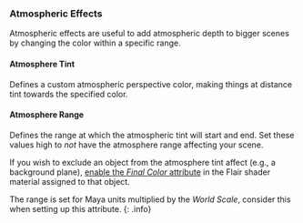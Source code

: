 
### Atmospheric Effects

Atmospheric effects are useful to add atmospheric depth to bigger scenes by changing the color within a specific range.

#### Atmosphere Tint
Defines a custom atmospheric perspective color, making things at distance tint towards the specified color.

#### Atmosphere Range
Defines the range at which the atmospheric tint will start and end. Set these values high to _not_ have the atmosphere range affecting your scene.

If you wish to exclude an object from the atmosphere tint affect (e.g., a background plane), [enable the _Final Color_ attribute](/flair/materials/flair-shader/#final-color) in the Flair shader material assigned to that object.

The range is set for Maya units multiplied by the _World Scale_, consider this when setting up this attribute.
{: .info}